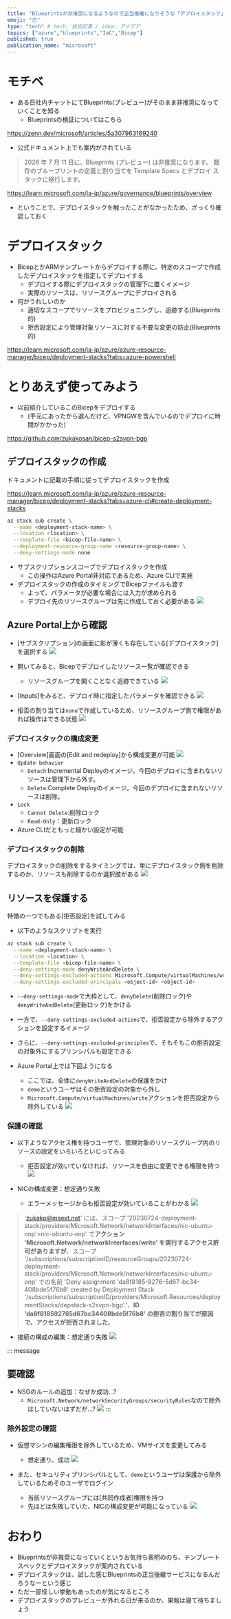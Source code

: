 ```yaml
---
title: "Blueprintsが非推奨になるようなので正当後継になりそうな「デプロイスタック」を試す"
emoji: "📦"
type: "tech" # tech: 技術記事 / idea: アイデア
topics: ["azure","blueprints","IaC","Bicep"]
published: true
publication_name: "microsoft"
---
```

# モチベ
- ある日社内チャットにてBlueprints(プレビュー)がそのまま非推奨になっていくことを知る
    - Blueprintsの検証についてはこちら

https://zenn.dev/microsoft/articles/5a307963169240

- 公式ドキュメント上でも案内がされている
> 2026 年 7 月 11 日に、Blueprints (プレビュー) は非推奨になります。 既存のブループリントの定義と割り当てを Template Specs とデプロイ スタックに移行します。

https://learn.microsoft.com/ja-jp/azure/governance/blueprints/overview

- ということで、デプロイスタックを触ったことがなかったため、ざっくり確認しておく

# デプロイスタック
- BicepとかARMテンプレートからデプロイする際に、特定のスコープで作成したデプロイスタックを指定してデプロイする
    - デプロイする際にデプロイスタックの管理下に置くイメージ
    - 実際のリソースは、リソースグループにデプロイされる
- 何がうれしいのか
    - 適切なスコープでリソースをプロビジョニングし、追跡する(Blueprints的)
    - 拒否設定により管理対象リソースに対する不要な変更の防止(Blueprints的)

https://learn.microsoft.com/ja-jp/azure/azure-resource-manager/bicep/deployment-stacks?tabs=azure-powershell

# とりあえず使ってみよう
- 以前紹介しているこのBicepをデプロイする
    - (手元にあったから選んだけど、VPNGWを含んでいるのでデプロイに時間がかかった)

https://github.com/zukakosan/bicep-s2svpn-bgp

## デプロイスタックの作成
ドキュメントに記載の手順に従ってデプロイスタックを作成

https://learn.microsoft.com/ja-jp/azure/azure-resource-manager/bicep/deployment-stacks?tabs=azure-cli#create-deployment-stacks

```bash
az stack sub create \
  --name <deployment-stack-name> \
  --location <location> \
  --template-file <bicep-file-name> \
  --deployment-resource-group-name <resource-group-name> \
  --deny-settings-mode none
```
- サブスクリプションスコープでデプロイスタックを作成
    - この操作はAzure Portal非対応であるため、Azure CLIで実施
- デプロイスタックの作成のタイミングでBicepファイルも渡す
    -  よって、パラメータが必要な場合には入力が求められる
    - デプロイ先のリソースグループは先に作成しておく必要がある
    ![](/images/20230725-deploystack/01.png)

## Azure Portal上から確認
- [サブスクリプション]の画面に影が薄くも存在している[デプロイスタック]を選択する
![](/images/20230725-deploystack/02.png)

- 開いてみると、Bicepでデプロイしたリソース一覧が確認できる
    - リソースグループを開くことなく追跡できている
![](/images/20230725-deploystack/03.png)

- [Inputs]をみると、デプロイ時に指定したパラメータを確認できる
![](/images/20230725-deploystack/04.png)

- 拒否の割り当ては`none`で作成しているため、リソースグループ側で権限があれば操作はできる状態
![](/images/20230725-deploystack/05.png)

### デプロイスタックの構成変更
- [Overview]画面の[Edit and redeploy]から構成変更が可能
![](/images/20230725-deploystack/06.png)
- `Update behavior`
    - `Detach`:Incremental Deployのイメージ。今回のデプロイに含まれないリソースは管理下から外す。
    - `Delete`:Complete Deployのイメージ。今回のデプロイに含まれないリソースは削除。
- `Lock`
    - `Cannot Delete`:削除ロック
    - `Read-Only`：更新ロック
- Azure CLIだともっと細かい設定が可能

### デプロイスタックの削除
デプロイスタックの削除をするタイミングでは、単にデプロイスタック側を削除するのか、リソースも削除するのか選択肢がある
![](/images/20230725-deploystack/07.png)


## リソースを保護する
特徴の一つでもある[拒否設定]を試してみる
- 以下のようなスクリプトを実行

```bash
az stack sub create \
  --name <deployment-stack-name> \
  --location <location> \
  --template-file <bicep-file-name> \
  --deny-settings-mode denyWriteAndDelete \
  --deny-settings-excluded-actions Microsoft.Compute/virtualMachines/write \
  --deny-settings-excluded-principals <object-id> <object-id>
```

- `--deny-settings-mode`で大枠として、`denyDelete`(削除ロック)や`denyWriteAndDelete`(更新ロック)をかける
- 一方で、`--deny-settings-excluded-actions`で、拒否設定から除外するアクションを設定するイメージ
- さらに、`--deny-settings-excluded-principles`で、そもそもこの拒否設定の対象外にするプリンシパルも設定できる

- Azure Portal上では下図ようになる
    - ここでは、全体に`denyWriteAndDelete`の保護をかけ
    - `demo`というユーザはその拒否設定の対象から外し
    - `Microsoft.Compute/virtualMachines/write`アクションを拒否設定から除外している
![](/images/20230725-deploystack/08.png)

### 保護の確認
- 以下ようなアクセス権を持つユーザで、管理対象のリソースグループ内のリソースの設定をいろいろといじってみる
    - 拒否設定が効いていなければ、リソースを自由に変更できる権限を持つ
![](/images/20230725-deploystack/11.png)

- NICの構成変更：想定通り失敗
    - エラーメッセージからも拒否設定が効いていることがわかる 
![](/images/20230725-deploystack/13.png)
> 'zukako@msext.net' には、スコープ '20230724-deployment-stack/providers/Microsoft.Network/networkInterfaces/nic-ubuntu-onp'>nic-ubuntu-onp' で**アクション 'Microsoft.Network/networkInterfaces/write' を実行するアクセス許可がありますが**、スコープ '/subscriptions/subscriptionID/resourceGroups/20230724-deployment-stack/providers/Microsoft.Network/networkInterfaces/nic-ubuntu-onp' での名前 'Deny assignment 'da8f8185-9276-5d67-bc34-408bde5f76b8' created by Deployment Stack '/subscriptions/subscriptionID/providers/Microsoft.Resources/deploymentStacks/depstack-s2svpn-bgp'.'、**ID 'da8f818592765d67bc34408bde5f76b8' の拒否の割り当てが原因で、アクセスが拒否されました**。

- 接続の構成の編集：想定通り失敗
![](/images/20230725-deploystack/10.png)

::: message
## 要確認
- NSGのルールの追加：なぜか成功...?
    - `Microsoft.Network/networkSecurityGroups/securityRules`なので除外はしていないはずだが...?
![](/images/20230725-deploystack/12.png)
:::

### 除外設定の確認
- 仮想マシンの編集権限を除外しているため、VMサイズを変更してみる
    - 想定通り、成功
    ![](/images/20230725-deploystack/15.png)

- また、セキュリティプリンシパルとして、`demo`というユーザは保護から除外しているためそのユーザでログイン
    - 当該リソースグループには[共同作成者]権限を持つ
    - 先ほどは失敗していた、NICの構成変更が可能になっている
    ![](/images/20230725-deploystack/16.png)

# おわり
- Blueprintsが非推奨になっていくというお気持ち表明ののち、テンプレートスペックとデプロイスタックが案内されている
- デプロイスタックは、試した感じBlueprintsの正当後継サービスになるんだろうなーという感じ
- ただ一部怪しい挙動もあったのが気になるところ
- デプロイスタックのプレビューが外れる日が来るのか、果報は寝て待ちましょう








